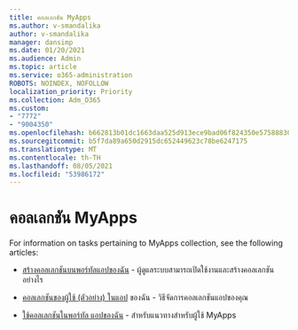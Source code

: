 ```yaml
---
title: คอลเลกชัน MyApps
ms.author: v-smandalika
author: v-smandalika
manager: dansimp
ms.date: 01/20/2021
ms.audience: Admin
ms.topic: article
ms.service: o365-administration
ROBOTS: NOINDEX, NOFOLLOW
localization_priority: Priority
ms.collection: Adm_O365
ms.custom:
- "7772"
- "9004350"
ms.openlocfilehash: b662813b01dc1663daa525d913ece9bad06f824350e575888306d2ace222d0e7
ms.sourcegitcommit: b5f7da89a650d2915dc652449623c78be6247175
ms.translationtype: MT
ms.contentlocale: th-TH
ms.lasthandoff: 08/05/2021
ms.locfileid: "53986172"
---
```

# <a name="myapps-collections"></a>คอลเลกชัน MyApps

For information on tasks pertaining to MyApps collection, see the following articles:

- [สร้างคอลเลกชันบนพอร์ทัลแอปของฉัน](https://docs.microsoft.com/azure/active-directory/manage-apps/access-panel-collections) - ผู้ดูแลระบบสามารถเปิดใช้งานและสร้างคอลเลกชันอย่างไร

- [คอลเลกชันของผู้ใช้ (ตัวอย่าง) ในแอป](https://docs.microsoft.com/azure/active-directory/user-help/my-apps-portal-user-collections) ของฉัน - วิธีจัดการคอลเลกชันแอปของคุณ 

- [ใช้คอลเลกชันในพอร์ทัล แอปของฉัน](https://docs.microsoft.com/azure/active-directory/user-help/my-applications-portal-workspaces) - สําหรับแนวทางสําหรับผู้ใช้ MyApps